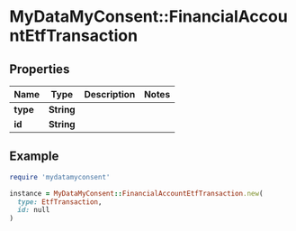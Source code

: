 # MyDataMyConsent::FinancialAccountEtfTransaction

## Properties

| Name | Type | Description | Notes |
| ---- | ---- | ----------- | ----- |
| **type** | **String** |  |  |
| **id** | **String** |  |  |

## Example

```ruby
require 'mydatamyconsent'

instance = MyDataMyConsent::FinancialAccountEtfTransaction.new(
  type: EtfTransaction,
  id: null
)
```

